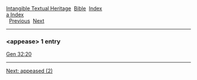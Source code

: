 [Intangible Textual Heritage](../../index)  [Bible](../index) 
[Index](index)   
[a Index](_a_)  
  [Previous](c00621)  [Next](c00623) 

------------------------------------------------------------------------

### &lt;appease&gt; 1 entry

[Gen 32:20](../kjv/gen032.htm#020)  

------------------------------------------------------------------------

[Next: appeased (2)](c00623)
